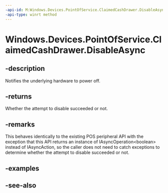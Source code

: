 ```yaml
---
-api-id: M:Windows.Devices.PointOfService.ClaimedCashDrawer.DisableAsync
-api-type: winrt method
---
```


<!-- Method syntax
public Windows.Foundation.IAsyncOperation<bool> DisableAsync()
-->

# Windows.Devices.PointOfService.ClaimedCashDrawer.DisableAsync

## -description
Notifies the underlying hardware to power off.

## -returns
Whether the attempt to disable succeeded or not.

## -remarks
This behaves identically to the existing POS peripheral API with the exception that this API returns an instance of IAsyncOperation&lt;boolean&gt; instead of IAsyncAction, so the caller does not need to catch exceptions to determine whether the attempt to disable succeeded or not.

## -examples

## -see-also
